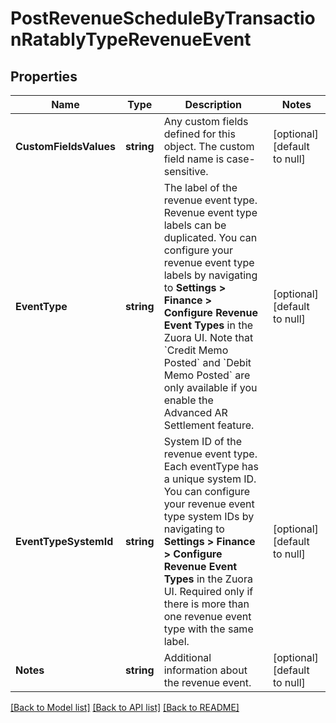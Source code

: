 # PostRevenueScheduleByTransactionRatablyTypeRevenueEvent

## Properties
Name | Type | Description | Notes
------------ | ------------- | ------------- | -------------
**CustomFieldsValues** | **string** | Any custom fields defined for this object. The custom field name is case-sensitive.  | [optional] [default to null]
**EventType** | **string** | The label of the revenue event type. Revenue event type labels can be duplicated. You can configure your revenue event type labels by navigating to **Settings &gt; Finance &gt; Configure Revenue Event Types** in the Zuora UI.  Note that &#x60;Credit Memo Posted&#x60; and &#x60;Debit Memo Posted&#x60; are only available if you enable the Advanced AR Settlement feature.  | [optional] [default to null]
**EventTypeSystemId** | **string** | System ID of the revenue event type. Each eventType has a unique system ID. You can configure your revenue event type system IDs by navigating to **Settings &gt; Finance &gt; Configure Revenue Event Types** in the Zuora UI.  Required only if there is more than one revenue event type with the same label.  | [optional] [default to null]
**Notes** | **string** | Additional information about the revenue event.  | [optional] [default to null]

[[Back to Model list]](../README.md#documentation-for-models) [[Back to API list]](../README.md#documentation-for-api-endpoints) [[Back to README]](../README.md)


